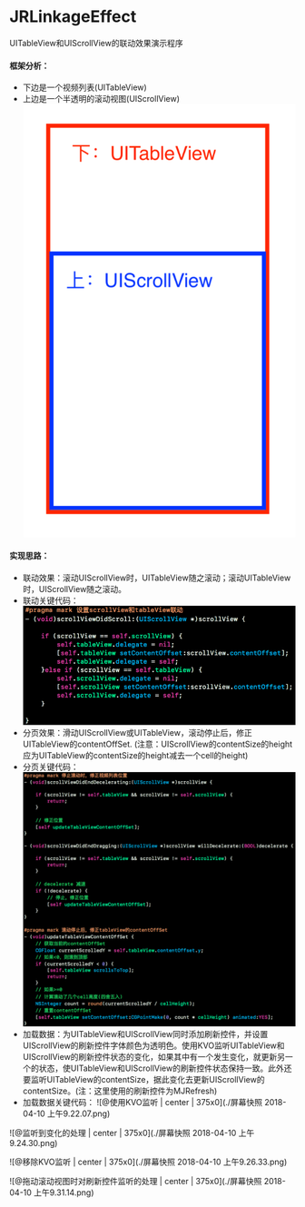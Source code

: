 # JRLinkageEffect
UITableView和UIScrollView的联动效果演示程序

#### 框架分析：
- 下边是一个视频列表(UITableView)
- 上边是一个半透明的滚动视图(UIScrollView)
![@联动框架 | center | 375x0](./编辑1.png)



#### 实现思路：
- 联动效果：滚动UIScrollView时，UITableView随之滚动；滚动UITableView时，UIScrollView随之滚动。
- 联动关键代码：
![@联动关键代码 | center | 375x0](./联动效果实现代码.png)
- 分页效果：滑动UIScrollView或UITableView，滚动停止后，修正UITableView的contentOffSet. (注意：UIScrollView的contentSize的height应为UITableView的contentSize的height减去一个cell的height)
- 分页关键代码：
![@分页关键代码 | center | 375x0](./分页效果实现代码.png)
- 加载数据：为UITableView和UIScrollView同时添加刷新控件，并设置UIScrollView的刷新控件字体颜色为透明色。使用KVO监听UITableView和UIScrollView的刷新控件状态的变化，如果其中有一个发生变化，就更新另一个的状态，使UITableView和UIScrollView的刷新控件状态保持一致。此外还要监听UITableView的contentSize，据此变化去更新UIScrollView的contentSize。(注：这里使用的刷新控件为MJRefresh)
- 加载数据关键代码：
![@使用KVO监听 | center | 375x0](./屏幕快照 2018-04-10 上午9.22.07.png)

![@监听到变化的处理 | center | 375x0](./屏幕快照 2018-04-10 上午9.24.30.png)

![@移除KVO监听 | center | 375x0](./屏幕快照 2018-04-10 上午9.26.33.png)

![@拖动滚动视图时对刷新控件监听的处理 | center | 375x0](./屏幕快照 2018-04-10 上午9.31.14.png)
